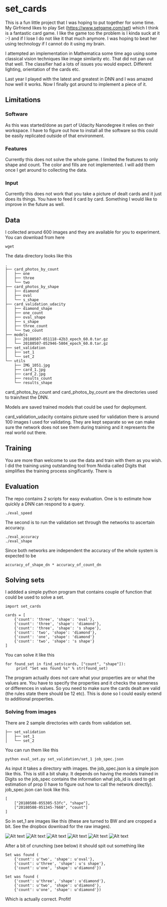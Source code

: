 # set_cards

This is a fun little project that I was hoping to put together for some time. My Girfriend likes to play Set (https://www.setgame.com/set) which I think is a fantastic card game. I like the game too the problem is I kinda suck at it :-) and if I lose I do not like it that much anymore. I was hoping to beat her using technology if I cannot do it using my brain.

I attempted an implementation in Mathematica some time ago using some classical vision techniques like image similarity etc. That did not pan out that well. The classifier had a lots of issues you would expect. Different lighting, orientation of the cards etc.

Last year I played with the latest and greatest in DNN and I was amazed how well it works. Now I finally got around to implement a piece of it.

## Limitations

### Software
As this was started/done as part of Udacity Nanodegree it relies on their workspace. I have to figure out how to install all the software so this could be easily replicated outside of that environment.

### Features
Currently this does not solve the whole game. I limited the features to only shape and count. The color and fills are not implemented. I will add them once I get around to collecting the data.

### Input
Currently this does not work that you take a picture of dealt cards and it just does its things. You have to feed it card by card. Something I would like to improve in the future as well.

## Data

I collected around 600 images and they are available for you to experiment. You can download from here

	wget 

The data directory looks like this

	.
	├── card_photos_by_count
	│   ├── one
	│   ├── three
	│   └── two
	├── card_photos_by_shape
	│   ├── diamond
	│   ├── oval
	│   └── s_shape
	├── card_validation_udacity
	│   ├── diamond_shape
	│   ├── one_count
	│   ├── oval_shape
	│   ├── s_shape
	│   ├── three_count
	│   └── two_count
	├── models
	│   ├── 20180507-051118-42b3_epoch_60.0.tar.gz
	│   └── 20180507-052946-5804_epoch_60.0.tar.gz
	├── set_validation
	│   ├── set_1
	│   └── set_2
	└── utils
	    ├── IMG_1051.jpg
	    ├── card_1.jpg
	    ├── card_2.jpg
	    ├── results_count
	    └── results_shape


card_photos_by_count and card_photos_by_count are the directories used to train/test the DNN.

Models are saved trained models that could be used for deployment.

card_validation_udacity contains picture used for validation there is around 100 images I used for validating. They are kept separate so we can make sure the network does not see them during training and it represents the real world out there.


## Training

You are more than welcome to use the data and train with them as you wish. I did the training using outstanding tool from Nvidia called Digits that simplifies the training process singificantly. There is 


## Evaluation

The repo contains 2 scripts for easy evaluation.
One is to estimate how quickly a DNN can respond to a query.

	./eval_speed

The second is to run the validation set through the networks to ascertain accuracy.

	./eval_accuracy
	./eval_shape

Since both networks are independent the accuracy of the whole system is expected to be

	accuracy_of_shape_dn * accuracy_of_count_dn

## Solving sets

I addded a simple python program that contains couple of function that could be used to solve a set.

	import set_cards
	
	cards = [
		{'count': 'three', 'shape': 'oval'},
		{'count': 'three', 'shape': 'diamond'},
		{'count': 'three', 'shape': 's shape'},
		{'count': 'two', 'shape': 'diamond'},
		{'count': 'one', 'shape': 'diamond'}
		{'count': 'two', 'shape': 's shape'}
	]

You can solve it like this

    for found_set in find_sets(cards, ["count", "shape"]):
         print "Set was found %s" % str(found_set)

The program actually does not care what your properties are or what the values are. You have to specify the properties and it checks the sameness or differences in values. So you need to make sure the cards dealt are valid (the rules state there should be 12 etc). This is done so I could easily extend to additional properties.

### Solving from images

There are 2 sample directories with cards from validation set.

	├── set_validation
	│   ├── set_1
	│   └── set_2

You can run them like this

	python eval_set.py set_validation/set_1 job_spec.json

As input it takes a directory with images. the job_spec.json is a simple json like this. This is still a bit shaky. It depends on having the models trained in Digits so the job_spec contains the information what job_id is used to get estimation of prop (I have to figure out how to call the network directly). job_spec.json can look like this.

	[
		["20180508-055305-53fc", "shape"],
		["20180508-051345-7660", "count"]
	]

So in set_1 are images like this (these are turned to BW and are cropped a bit. See the dropbox download for the raw images).

![Alt text](images/IMG_0864.png?raw=true "image_1")
![Alt text](images/IMG_0872.png?raw=true "image_2")
![Alt text](images/IMG_0885.png?raw=true "image_3")
![Alt text](images/IMG_0892.png?raw=true "image_4")
![Alt text](images/IMG_0900.png?raw=true "image_5")
![Alt text](images/IMG_0911.png?raw=true "image_6")

After a bit of crunching (see below) it should spit out something like

	Set was found (
		{'count': u'two', 'shape': u'oval'},
		{'count': u'three', 'shape': u's shape'},
		{'count': u'one', 'shape': u'diamond'})
		
	Set was found (
		{'count': u'three', 'shape': u'diamond'},
		{'count': u'two', 'shape': u'diamond'},
		{'count': u'one', 'shape': u'diamond'})

Which is actually correct. Profit!